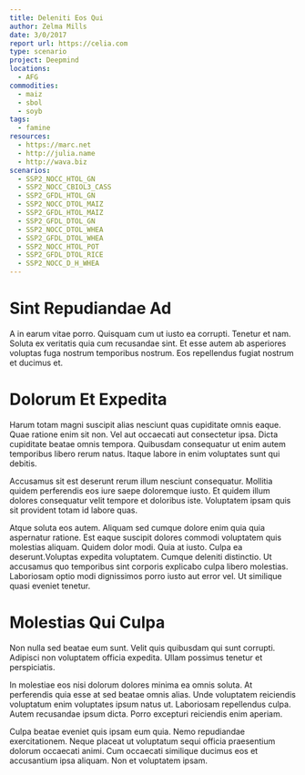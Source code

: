 ```yaml
---
title: Deleniti Eos Qui
author: Zelma Mills
date: 3/0/2017
report url: https://celia.com
type: scenario
project: Deepmind
locations:
  - AFG
commodities:
  - maiz
  - sbol
  - soyb
tags:
  - famine
resources:
  - https://marc.net
  - http://julia.name
  - http://wava.biz
scenarios:
  - SSP2_NOCC_HTOL_GN
  - SSP2_NOCC_CBIOL3_CASS
  - SSP2_GFDL_HTOL_GN
  - SSP2_NOCC_DTOL_MAIZ
  - SSP2_GFDL_HTOL_MAIZ
  - SSP2_GFDL_DTOL_GN
  - SSP2_NOCC_DTOL_WHEA
  - SSP2_GFDL_DTOL_WHEA
  - SSP2_NOCC_HTOL_POT
  - SSP2_GFDL_DTOL_RICE
  - SSP2_NOCC_D_H_WHEA
---
```

# Sint Repudiandae Ad
A in earum vitae porro. Quisquam cum ut iusto ea corrupti. Tenetur et nam. Soluta ex veritatis quia cum recusandae sint. Et esse autem ab asperiores voluptas fuga nostrum temporibus nostrum. Eos repellendus fugiat nostrum et ducimus et.

# Dolorum Et Expedita
Harum totam magni suscipit alias nesciunt quas cupiditate omnis eaque. Quae ratione enim sit non. Vel aut occaecati aut consectetur ipsa. Dicta cupiditate beatae omnis tempora. Quibusdam consequatur ut enim autem temporibus libero rerum natus. Itaque labore in enim voluptates sunt qui debitis.
 Accusamus sit est deserunt rerum illum nesciunt consequatur. Mollitia quidem perferendis eos iure saepe doloremque iusto. Et quidem illum dolores consequatur velit tempore et doloribus iste. Voluptatem ipsam quis sit provident totam id labore quas.
 Atque soluta eos autem. Aliquam sed cumque dolore enim quia quia aspernatur ratione. Est eaque suscipit dolores commodi voluptatem quis molestias aliquam. Quidem dolor modi. Quia at iusto. Culpa ea deserunt.Voluptas expedita voluptatem. Cumque deleniti distinctio. Ut accusamus quo temporibus sint corporis explicabo culpa libero molestias. Laboriosam optio modi dignissimos porro iusto aut error vel. Ut similique quasi eveniet tenetur.

# Molestias Qui Culpa
Non nulla sed beatae eum sunt. Velit quis quibusdam qui sunt corrupti. Adipisci non voluptatem officia expedita. Ullam possimus tenetur et perspiciatis.
 In molestiae eos nisi dolorum dolores minima ea omnis soluta. At perferendis quia esse at sed beatae omnis alias. Unde voluptatem reiciendis voluptatum enim voluptates ipsum natus ut. Laboriosam repellendus culpa. Autem recusandae ipsum dicta. Porro excepturi reiciendis enim aperiam.
 Culpa beatae eveniet quis ipsam eum quia. Nemo repudiandae exercitationem. Neque placeat ut voluptatum sequi officia praesentium dolorum occaecati animi. Cum occaecati similique ducimus eos et accusantium ipsa aliquam. Non et voluptatem ipsam.
